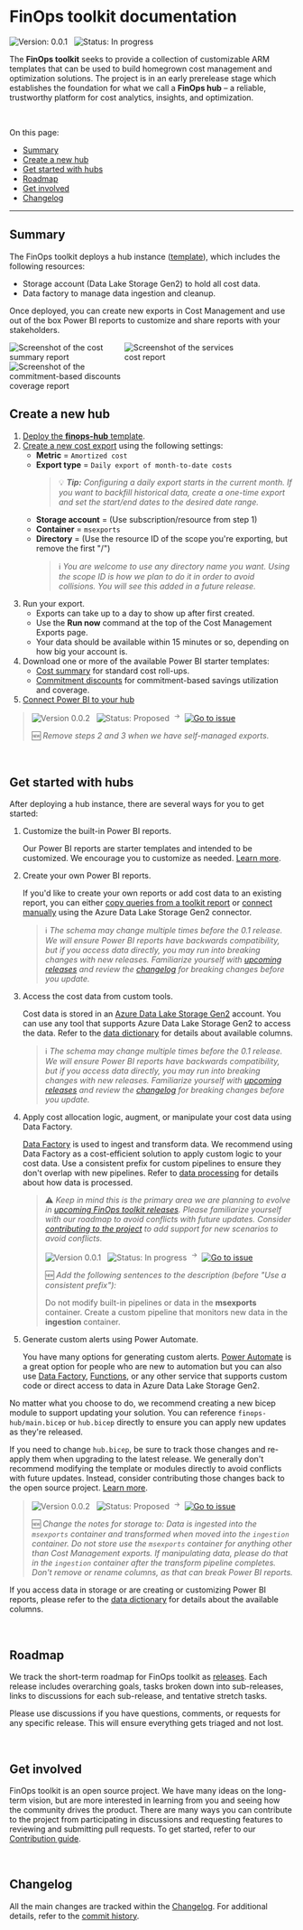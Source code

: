 # FinOps toolkit documentation

![Version: 0.0.1](https://img.shields.io/badge/version-0.0.1-blue) &nbsp; ![Status: In progress](https://img.shields.io/badge/status-in_progress-blue)

The **FinOps toolkit** seeks to provide a collection of customizable ARM templates that can be used to build homegrown cost management and optimization solutions. The project is in an early prerelease stage which establishes the foundation for what we call a **FinOps hub** – a reliable, trustworthy platform for cost analytics, insights, and optimization.

<!--
FinOps hubs aspire to be **virtual command centers** for leaders throughout the organization to report on, monitor, and optimize cost based on their organizational needs.

FinOps hubs are:

- Based on open standards.
- Built to scale for the largest organizations.
- Designed to support full extensibility.
-->

<br>

On this page:

- [Summary](#summary)
- [Create a new hub](#create-a-new-hub)
- [Get started with hubs](#get-started-with-hubs)
- [Roadmap](#roadmap)
- [Get involved](#get-involved)
- [Changelog](#changelog)

---

## Summary

The FinOps toolkit deploys a hub instance ([template](templates/finops-hub.md)), which includes the following resources:

- Storage account (Data Lake Storage Gen2) to hold all cost data.
- Data factory to manage data ingestion and cleanup.

Once deployed, you can create new exports in Cost Management and use out of the box Power BI reports to customize and share reports with your stakeholders.

<img alt="Screenshot of the cost summary report" style="max-width:200px" src="https://user-images.githubusercontent.com/399533/216882658-45f026f1-c895-48ca-81e2-35765af8e29e.png">
<img alt="Screenshot of the services cost report" style="max-width:200px" src="https://user-images.githubusercontent.com/399533/216882700-4e04b589-0580-4e49-9b40-9f5948792975.png">
<img alt="Screenshot of the commitment-based discounts coverage report" style="max-width:200px" src="https://user-images.githubusercontent.com/399533/216882916-bb7ecfa3-d092-4ae2-88e1-7a0425c14dca.png">

<br>

## Create a new hub

1. [Deploy the **finops-hub** template](./deploy).
2. [Create a new cost export](https://learn.microsoft.com/azure/cost-management-billing/costs/tutorial-export-acm-data?tabs=azure-portal) using the following settings:
   - **Metric** = `Amortized cost`
   - **Export type** = `Daily export of month-to-date costs`
     > 💡 _**Tip:** Configuring a daily export starts in the current month. If you want to backfill historical data, create a one-time export and set the start/end dates to the desired date range._
   - **Storage account** = (Use subscription/resource from step 1)
   - **Container** = `msexports`
   - **Directory** = (Use the resource ID of the scope you're exporting, but remove the first "/")
     > ℹ️ _You are welcome to use any directory name you want. Using the scope ID is how we plan to do it in order to avoid collisions. You will see this added in a future release._
3. Run your export.
   - Exports can take up to a day to show up after first created.
   - Use the **Run now** command at the top of the Cost Management Exports page.
   - Your data should be available within 15 minutes or so, depending on how big your account is.
4. Download one or more of the available Power BI starter templates:
   - [Cost summary](./reports/cost-summary.md) for standard cost roll-ups.
   - [Commitment discounts](./reports/commitment-discounts.md) for commitment-based savings utilization and coverage.
5. [Connect Power BI to your hub](./reports/README.md#setup-a-finops-toolkit-report)

> ![Version 0.0.2](https://img.shields.io/badge/version-0.0.2-lightgrey) &nbsp; ![Status: Proposed](https://img.shields.io/badge/status-proposed-lightgrey) &nbsp;<sup>→</sup>&nbsp; [![Go to issue](https://img.shields.io/github/issues/detail/state/microsoft/cloud-hubs/60)](https://github.com/microsoft/cloud-hubs/issues/60)
>
> 🆕 _Remove steps 2 and 3 when we have self-managed exports._

<br>

## Get started with hubs

After deploying a hub instance, there are several ways for you to get started:

1. Customize the built-in Power BI reports.

   Our Power BI reports are starter templates and intended to be customized. We encourage you to customize as needed. [Learn more](./reports).

2. Create your own Power BI reports.

   If you'd like to create your own reports or add cost data to an existing report, you can either [copy queries from a toolkit report](./reports/README.md#setup-a-finops-toolkit-report) or [connect manually](./reports/README.md#connect-manually) using the Azure Data Lake Storage Gen2 connector.

   <!-- NOTE TO CONTRIBUTORS: Keep this info note in sync with the same one under #3 below. -->

   > ℹ️ _The schema may change multiple times before the 0.1 release. We will ensure Power BI reports have backwards compatibility, but if you access data directly, you may run into breaking changes with new releases. Familiarize yourself with [upcoming releases](https://aka.ms/finops/toolkit/roadmap) and review the [changelog](changelog.md) for breaking changes before you update._

3. Access the cost data from custom tools.

   Cost data is stored in an [Azure Data Lake Storage Gen2](https://learn.microsoft.com/azure/storage/blobs/data-lake-storage-introduction) account. You can use any tool that supports Azure Data Lake Storage Gen2 to access the data. Refer to the [data dictionary](./data-dictionary.md) for details about available columns.

   <!-- NOTE TO CONTRIBUTORS: Keep this info note in sync with the same one under #2 above. -->

   > ℹ️ _The schema may change multiple times before the 0.1 release. We will ensure Power BI reports have backwards compatibility, but if you access data directly, you may run into breaking changes with new releases. Familiarize yourself with [upcoming releases](https://aka.ms/finops/toolkit/roadmap) and review the [changelog](changelog.md) for breaking changes before you update._

4. Apply cost allocation logic, augment, or manipulate your cost data using Data Factory.

   [Data Factory](https://learn.microsoft.com/azure/data-factory/introduction) is used to ingest and transform data. We recommend using Data Factory as a cost-efficient solution to apply custom logic to your cost data. Use a consistent prefix for custom pipelines to ensure they don't overlap with new pipelines. Refer to [data processing](./data-processing.md) for details about how data is processed.

   > ⚠️ _Keep in mind this is the primary area we are planning to evolve in [upcoming FinOps toolkit releases](https://aka.ms/finops/toolkit/roadmap). Please familiarize yourself with our roadmap to avoid conflicts with future updates. Consider [contributing to the project](../CONTRIBUTING.md) to add support for new scenarios to avoid conflicts._
   >
   > ![Version 0.0.1](https://img.shields.io/badge/version-0.0.1-lightgrey) &nbsp; ![Status: In progress](https://img.shields.io/badge/status-in_progress-blue) &nbsp;<sup>→</sup>&nbsp; [![Go to issue](https://img.shields.io/github/issues/detail/state/microsoft/cloud-hubs/59)](https://github.com/microsoft/cloud-hubs/issues/59)
   >
   > 🆕 _Add the following sentences to the description (before "Use a consistent prefix"):_
   >
   > Do not modify built-in pipelines or data in the **msexports** container. Create a custom pipeline that monitors new data in the **ingestion** container.

5. Generate custom alerts using Power Automate.

   You have many options for generating custom alerts. [Power Automate](https://powerautomate.microsoft.com/connectors/details/shared_azureblob/azure-blob-storage) is a great option for people who are new to automation but you can also use [Data Factory](https://learn.microsoft.com/azure/data-factory/introduction), [Functions](https://learn.microsoft.com/azure/azure-functions/functions-overview), or any other service that supports custom code or direct access to data in Azure Data Lake Storage Gen2.

No matter what you choose to do, we recommend creating a new bicep module to support updating your solution. You can reference `finops-hub/main.bicep` or `hub.bicep` directly to ensure you can apply new updates as they're released.

If you need to change `hub.bicep`, be sure to track those changes and re-apply them when upgrading to the latest release. We generally don't recommend modifying the template or modules directly to avoid conflicts with future updates. Instead, consider contributing those changes back to the open source project. [Learn more](../CONTRIBUTING.md).

> ![Version 0.0.2](https://img.shields.io/badge/version-0.0.2-lightgrey) &nbsp; ![Status: Proposed](https://img.shields.io/badge/status-proposed-lightgrey) &nbsp;<sup>→</sup>&nbsp; [![Go to issue](https://img.shields.io/github/issues/detail/state/microsoft/cloud-hubs/60)](https://github.com/microsoft/cloud-hubs/issues/60)
>
> 🆕 _Change the notes for storage to: Data is ingested into the `msexports` container and transformed when moved into the `ingestion` container. Do not store use the `msexports` container for anything other than Cost Management exports. If manipulating data, please do that in the `ingestion` container after the transform pipeline completes. Don't remove or rename columns, as that can break Power BI reports._

If you access data in storage or are creating or customizing Power BI reports, please refer to the [data dictionary](data-dictionary.md) for details about the available columns.

<br>

## Roadmap

We track the short-term roadmap for FinOps toolkit as [releases](https://github.com/microsoft/cloud-hubs/labels/Type%3A%20Release%20%F0%9F%9A%80). Each release includes overarching goals, tasks broken down into sub-releases, links to discussions for each sub-release, and tentative stretch tasks.

Please use discussions if you have questions, comments, or requests for any specific release. This will ensure everything gets triaged and not lost.

<br>

## Get involved

FinOps toolkit is an open source project. We have many ideas on the long-term vision, but are more interested in learning from you and seeing how the community drives the product. There are many ways you can contribute to the project from participating in discussions and requesting features to reviewing and submitting pull requests. To get started, refer to our [Contribution guide](../CONTRIBUTING.md).

<br>

## Changelog

All the main changes are tracked within the [Changelog](./changelog.md). For additional details, refer to the [commit history](https://github.com/microsoft/cloud-hubs/commits/main).
